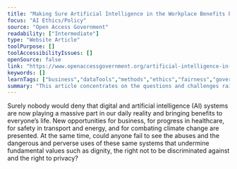 ```yaml
---
title: "Making Sure Artificial Intelligence in the Workplace Benefits People"
focus: "AI Ethics/Policy"
source: "Open Access Government"
readability: ["Intermediate"]
type: "Website Article"
toolPurpose: []
toolAccessibilityIssues: []
openSource: false
link: "https://www.openaccessgovernment.org/artificial-intelligence-in-the-workplace/84208/"
keywords: []
learnTags: ["business","dataTools","methods","ethics","fairness","government"]
summary: "This article concentrates on the questions and challenges raised by AI systems when introduced into the workplace and provides some recommendations for successful integration. "
---
```

Surely nobody would deny that digital and artificial intelligence (AI) systems are now playing a massive part in our daily reality and bringing benefits to everyone’s life. New opportunities for business, for progress in healthcare, for safety in transport and energy, and for combating climate change are presented. At the same time, could anyone fail to see the abuses and the dangerous and perverse uses of these same systems that undermine fundamental values such as dignity, the right not to be discriminated against and the right to privacy?
